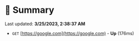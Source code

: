 # 📖 Summary
Last updated: **3/25/2023, 2:38:37 AM**

- `GET` [https://google.com](https://google.com) - **Up** (176ms)
